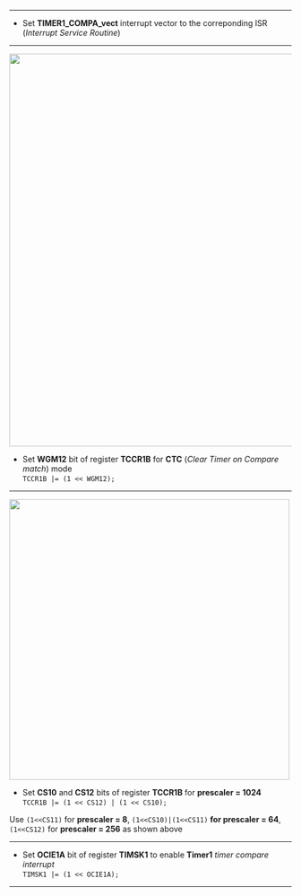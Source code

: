 _____  
- Set **TIMER1_COMPA_vect** interrupt vector to the correponding ISR (_Interrupt Service Routine_)  
_____  
<image src=https://github.com/user-attachments/assets/531d7271-4a0e-44a3-8a1c-a4127b014768 width = 700/>
  
- Set **WGM12** bit of register **TCCR1B** for **CTC** (_Clear Timer on Compare match_) mode  
`TCCR1B |= (1 << WGM12);`  
_____  
<image src=https://github.com/user-attachments/assets/de0afe79-e7f8-433c-9c8c-170302f76575 width = 500/>  
  
- Set **CS10** and **CS12** bits of register **TCCR1B** for **prescaler = 1024**  
`TCCR1B |= (1 << CS12) | (1 << CS10);`
   
Use `(1<<CS11)` for **prescaler = 8**, `(1<<CS10)|(1<<CS11)` **for prescaler = 64**, `(1<<CS12)` for **prescaler = 256** as shown above  
_____  
 - Set **OCIE1A** bit of register **TIMSK1** to enable **Timer1** _timer compare interrupt_  
 `TIMSK1 |= (1 << OCIE1A);`
_____  
